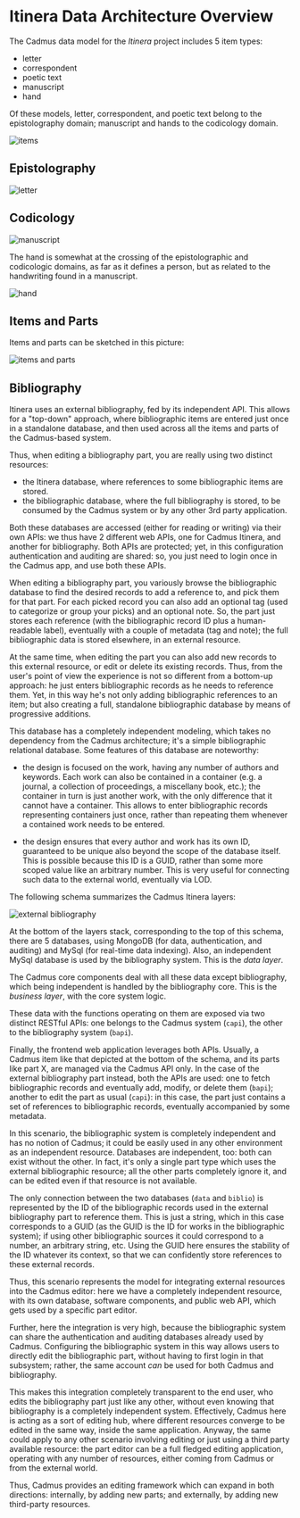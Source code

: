 # Itinera Data Architecture Overview

The Cadmus data model for the _Itinera_ project includes 5 item types:

- letter
- correspondent
- poetic text
- manuscript
- hand

Of these models, letter, correspondent, and poetic text belong to the epistolography domain; manuscript and hands to the codicology domain.

![items](./images/models-items.png)

## Epistolography

![letter](./images/models-epist.png)

## Codicology

![manuscript](./images/models-ms.png)

The hand is somewhat at the crossing of the epistolographic and codicologic domains, as far as it defines a person, but as related to the handwriting found in a manuscript.

![hand](./images/models-hand.png)

## Items and Parts

Items and parts can be sketched in this picture:

![items and parts](./images/items-n-parts.png)

## Bibliography

Itinera uses an external bibliography, fed by its independent API. This allows for a "top-down" approach, where bibliographic items are entered just once in a standalone database, and then used across all the items and parts of the Cadmus-based system.

Thus, when editing a bibliography part, you are really using two distinct resources:

- the Itinera database, where references to some bibliographic items are stored.
- the bibliographic database, where the full bibliography is stored, to be consumed by the Cadmus system or by any other 3rd party application.

Both these databases are accessed (either for reading or writing) via their own APIs: we thus have 2 different web APIs, one for Cadmus Itinera, and another for bibliography. Both APIs are protected; yet, in this configuration authentication and auditing are shared: so, you just need to login once in the Cadmus app, and use both these APIs.

When editing a bibliography part, you variously browse the bibliographic database to find the desired records to add a reference to, and pick them for that part. For each picked record you can also add an optional tag (used to categorize or group your picks) and an optional note. So, the part just stores each reference (with the bibliographic record ID plus a human-readable label), eventually with a couple of metadata (tag and note); the full bibliographic data is stored elsewhere, in an external resource.

At the same time, when editing the part you can also add new records to this external resource, or edit or delete its existing records. Thus, from the user's point of view the experience is not so different from a bottom-up approach: he just enters bibliographic records as he needs to reference them. Yet, in this way he's not only adding bibliographic references to an item; but also creating a full, standalone bibliographic database by means of progressive additions.

This database has a completely independent modeling, which takes no dependency from the Cadmus architecture; it's a simple bibliographic relational database. Some features of this database are noteworthy:

- the design is focused on the work, having any number of authors and keywords. Each work can also be contained in a container (e.g. a journal, a collection of proceedings, a miscellany book, etc.); the container in turn is just another work, with the only difference that it cannot have a container. This allows to enter bibliographic records representing containers just once, rather than repeating them whenever a contained work needs to be entered.

- the design ensures that every author and work has its own ID, guaranteed to be unique also beyond the scope of the database itself. This is possible because this ID is a GUID, rather than some more scoped value like an arbitrary number. This is very useful for connecting such data to the external world, eventually via LOD.

The following schema summarizes the Cadmus Itinera layers:

![external bibliography](./images/ext-bibliography.png)

At the bottom of the layers stack, corresponding to the top of this schema, there are 5 databases, using MongoDB (for data, authentication, and auditing) and MySql (for real-time data indexing). Also, an independent MySql database is used by the bibliography system. This is the _data layer_.

The Cadmus core components deal with all these data except bibliography, which being independent is handled by the bibliography core. This is the _business layer_, with the core system logic.

These data with the functions operating on them are exposed via two distinct RESTful APIs: one belongs to the Cadmus system (`capi`), the other to the bibliography system (`bapi`).

Finally, the frontend web application leverages both APIs. Usually, a Cadmus item like that depicted at the bottom of the schema, and its parts like part X, are managed via the Cadmus API only. In the case of the external bibliography part instead, both the APIs are used: one to fetch bibliographic records and eventually add, modify, or delete them (`bapi`); another to edit the part as usual (`capi`): in this case, the part just contains a set of references to bibliographic records, eventually accompanied by some metadata.

In this scenario, the bibliographic system is completely independent and has no notion of Cadmus; it could be easily used in any other environment as an independent resource. Databases are independent, too: both can exist without the other. In fact, it's only a single part type which uses the external bibliographic resource; all the other parts completely ignore it, and can be edited even if that resource is not available.

The only connection between the two databases (`data` and `biblio`) is represented by the ID of the bibliographic records used in the external bibliography part to reference them. This is just a string, which in this case corresponds to a GUID (as the GUID is the ID for works in the bibliographic system); if using other bibliographic sources it could correspond to a number, an arbitrary string, etc. Using the GUID here ensures the stability of the ID whatever its context, so that we can confidently store references to these external records.

Thus, this scenario represents the model for integrating external resources into the Cadmus editor: here we have a completely independent resource, with its own database, software components, and public web API, which gets used by a specific part editor.

Further, here the integration is very high, because the bibliographic system can share the authentication and auditing databases already used by Cadmus. Configuring the bibliographic system in this way allows users to directly edit the bibliographic part, without having to first login in that subsystem; rather, the same account _can_ be used for both Cadmus and bibliography.

This makes this integration completely transparent to the end user, who edits the bibliography part just like any other, without even knowing that bibliography is a completely independent system. Effectively, Cadmus here is acting as a sort of editing hub, where different resources converge to be edited in the same way, inside the same application. Anyway, the same could apply to any other scenario involving editing or just using a third party available resource: the part editor can be a full fledged editing application, operating with any number of resources, either coming from Cadmus or from the external world.

Thus, Cadmus provides an editing framework which can expand in both directions: internally, by adding new parts; and externally, by adding new third-party resources.
